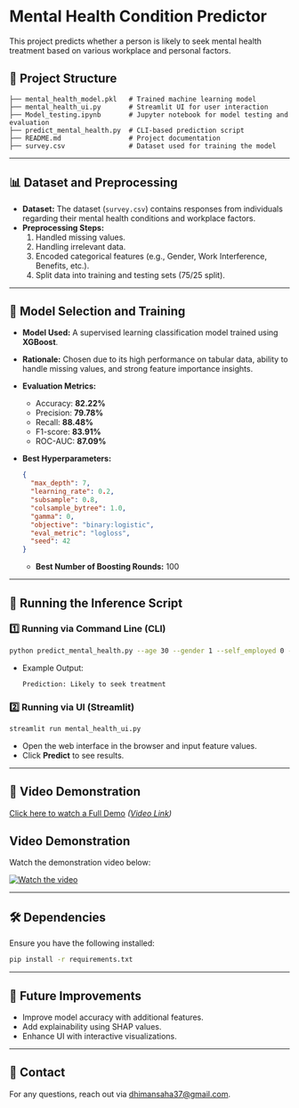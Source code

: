 # Mental Health Condition Predictor

This project predicts whether a person is likely to seek mental health treatment based on various workplace and personal factors.

## 📂 Project Structure

```
├── mental_health_model.pkl   # Trained machine learning model
├── mental_health_ui.py       # Streamlit UI for user interaction
├── Model_testing.ipynb       # Jupyter notebook for model testing and evaluation
├── predict_mental_health.py  # CLI-based prediction script
├── README.md                 # Project documentation
├── survey.csv                # Dataset used for training the model
```

---

## 📊 Dataset and Preprocessing

- **Dataset:** The dataset (`survey.csv`) contains responses from individuals regarding their mental health conditions and workplace factors.
- **Preprocessing Steps:**
  1. Handled missing values.
  2. Handling irrelevant data.
  3. Encoded categorical features (e.g., Gender, Work Interference, Benefits, etc.).
  4. Split data into training and testing sets (75/25 split).

---

## 🤖 Model Selection and Training

- **Model Used:** A supervised learning classification model trained using **XGBoost**.
- **Rationale:** Chosen due to its high performance on tabular data, ability to handle missing values, and strong feature importance insights.
- **Evaluation Metrics:**
  - Accuracy: **82.22%**
  - Precision: **79.78%**
  - Recall: **88.48%**
  - F1-score: **83.91%**
  - ROC-AUC: **87.09%**

- **Best Hyperparameters:**
  ```json
  {
    "max_depth": 7,
    "learning_rate": 0.2,
    "subsample": 0.8,
    "colsample_bytree": 1.0,
    "gamma": 0,
    "objective": "binary:logistic",
    "eval_metric": "logloss",
    "seed": 42
  }
  ```
  - **Best Number of Boosting Rounds:** 100

---

## 🚀 Running the Inference Script

### 1️⃣ Running via Command Line (CLI)
```bash
python predict_mental_health.py --age 30 --gender 1 --self_employed 0 --family_history 1 --work_interfere 2 ...
```
- Example Output:
  ```
  Prediction: Likely to seek treatment
  ```

### 2️⃣ Running via UI (Streamlit)
```bash
streamlit run mental_health_ui.py
```
- Open the web interface in the browser and input feature values.
- Click **Predict** to see results.

---

## 🎥 Video Demonstration

[Click here to watch a Full Demo](#) *([Video Link](https://drive.google.com/file/d/1HHkMh4fsvaDPVDGToHKjByCfs_yd1GTz/view?usp=sharing))*

## Video Demonstration  
Watch the demonstration video below:  

[![Watch the video](https://img.youtube.com/vi/YOUR_VIDEO_ID/0.jpg)](demoVid.mp4)

---

## 🛠 Dependencies

Ensure you have the following installed:
```bash
pip install -r requirements.txt
```

---

## 📌 Future Improvements
- Improve model accuracy with additional features.
- Add explainability using SHAP values.
- Enhance UI with interactive visualizations.


---

## 📩 Contact
For any questions, reach out via [dhimansaha37@gmail.com](mailto:your-email@example.com).

